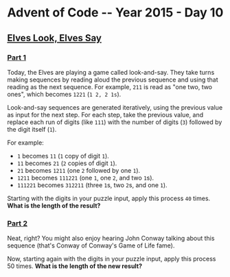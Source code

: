# Advent of Code -- Year 2015 - Day 10

## [Elves Look, Elves Say](https://adventofcode.com/2015/day/10)

### [Part 1](https://adventofcode.com/2015/day/10#part1)

Today, the Elves are playing a game called look-and-say. They take turns making
sequences by reading aloud the previous sequence and using that reading as the
next sequence. For example, `211` is read as "one two, two ones", which becomes
`1221` (`1 2, 2 1s`).

Look-and-say sequences are generated iteratively, using the previous value as
input for the next step. For each step, take the previous value, and replace
each run of digits (like `111`) with the number of digits (`3`) followed by the
digit itself (`1`).

For example:

- `1` becomes `11` (`1` copy of digit `1`).
- `11` becomes `21` (`2` copies of digit `1`).
- `21` becomes `1211` (one `2` followed by one `1`).
- `1211` becomes `111221` (one `1`, one `2`, and two `1`s).
- `111221` becomes `312211` (three `1`s, two `2`s, and one `1`).

Starting with the digits in your puzzle input, apply this process `40` times.
**What is the length of the result?**

### [Part 2](https://adventofcode.com/2015/day/10#part2)

Neat, right? You might also enjoy hearing John Conway talking about this
sequence (that's Conway of Conway's Game of Life fame).

Now, starting again with the digits in your puzzle input, apply this process 50
times. **What is the length of the new result?**
